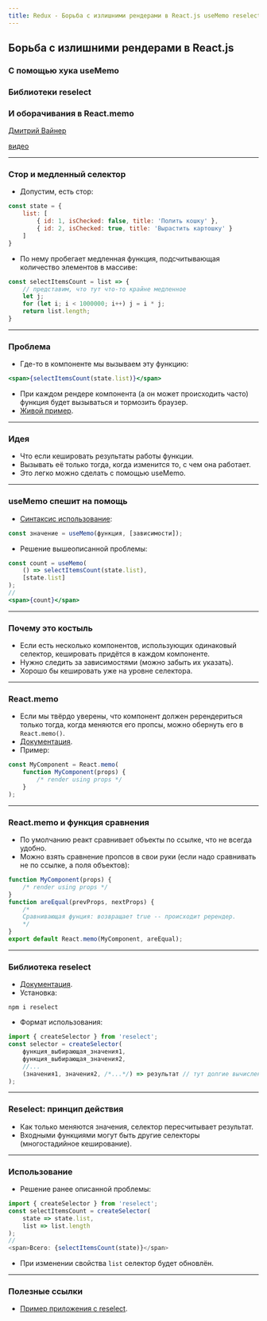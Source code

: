 ```yaml
---
title: Redux - Борьба с излишними рендерами в React.js useMemo reselect
---
```


## Борьба с излишними рендерами в React.js
### С помощью хука useMemo
### Библиотеки reselect
### И оборачивания в React.memo

[Дмитрий Вайнер](https://github.com/dmitryweiner)

[видео](https://drive.google.com/file/d/18zlX_cBrtaNDvBkSvDD282UIckH6opPW/view?usp=sharing)

---

### Стор и медленный селектор
* Допустим, есть стор:
```js
const state = {
    list: [
        { id: 1, isChecked: false, title: 'Полить кошку' },
        { id: 2, isChecked: true, title: 'Вырастить картошку' }
    ]
}
```
* По нему пробегает медленная функция, подсчитывающая количество элементов в массиве:
```js
const selectItemsCount = list => {
    // представим, что тут что-то крайне медленное
    let j;
    for (let i; i < 1000000; i++) j = i * j; 
    return list.length;
}
``` 

---

### Проблема
* Где-то в компоненте мы вызываем эту функцию:
```jsx
<span>{selectItemsCount(state.list)}</span>
```
* При каждом рендере компонента (а он может происходить часто) функция будет вызываться
и тормозить браузер.
* [Живой пример](https://dmitryweiner.github.io/907sv-react/list.html).

---

### Идея
* Что если кешировать результаты работы функции.
* Вызывать её только тогда, когда изменится то, с чем она работает.
* Это легко можно сделать с помощью useMemo.

---

### useMemo спешит на помощь
* [Синтаксис использование](https://reactjs.org/docs/hooks-reference.html#usememo):
```js
const значение = useMemo(функция, [зависимости]);
```
* Решение вышеописанной проблемы:
```jsx
const count = useMemo(
    () => selectItemsCount(state.list),
    [state.list]
);
//
<span>{count}</span>
```
---

### Почему это костыль
* Если есть несколько компонентов, использующих одинаковый селектор, кешировать
придётся в каждом компоненте.
* Нужно следить за зависимостями (можно забыть их указать).
* Хорошо бы кешировать уже на уровне селектора.

---

### React.memo
* Если мы твёрдо уверены, что компонент должен ререндериться только тогда, когда меняются его пропсы,
  можно обернуть его в ```React.memo()```.
* [Документация](https://reactjs.org/docs/react-api.html#reactmemo).
* Пример:
```jsx
const MyComponent = React.memo(
    function MyComponent(props) {
        /* render using props */
    }
);
```

---

### React.memo и функция сравнения
* По умолчанию реакт сравнивает объекты по ссылке, что не всегда удобно.
* Можно взять сравнение пропсов в свои руки (если надо сравнивать не по ссылке, а поля объектов):
```jsx
function MyComponent(props) {
    /* render using props */
}
function areEqual(prevProps, nextProps) {
    /*
    Сравнивающая фунция: возвращает true -- происходит ререндер.
    */
}
export default React.memo(MyComponent, areEqual);
```

---

### Библиотека reselect
* [Документация](https://github.com/reduxjs/reselect).
* Установка:
```shell
npm i reselect
```
* Формат использования:
```js
import { createSelector } from 'reselect';
const selector = createSelector(
    функция_выбирающая_значения1,
    функция_выбирающая_значения2,
    //...
    (значения1, значения2, /*...*/) => результат // тут долгие вычисления
);
```

---

### Reselect: принцип действия
* Как только меняются значения, селектор пересчитывает результат.
* Входными функциями могут быть другие селекторы (многостадийное кеширование).

---

### Использование
* Решение ранее описанной проблемы:
```js
import { createSelector } from 'reselect';
const selectItemsCount = createSelector(
    state => state.list,
    list => list.length
);
//
<span>Всего: {selectItemsCount(state)}</span>
```
* При изменении свойства ```list``` селектор будет обновлён.

---

### Полезные ссылки
* [Пример приложения с reselect](https://codesandbox.io/s/7429z69wwj).